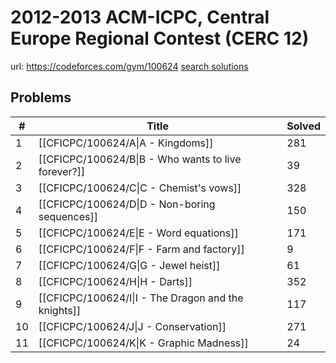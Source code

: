 # 2012-2013 ACM-ICPC, Central Europe Regional Contest (CERC 12)

url: https://codeforces.com/gym/100624
[search solutions](https://www.google.com/search?q=Solution+OR+題解+2012-2013+ACM-ICPC,+Central+Europe+Regional+Contest+(CERC+12))

## Problems

| # | Title | Solved |
| --- | --- | --- |
|1|[[CFICPC/100624/A\|A - Kingdoms]]|281|
|2|[[CFICPC/100624/B\|B - Who wants to live forever?]]|39|
|3|[[CFICPC/100624/C\|C - Chemist's vows]]|328|
|4|[[CFICPC/100624/D\|D - Non-boring sequences]]|150|
|5|[[CFICPC/100624/E\|E - Word equations]]|171|
|6|[[CFICPC/100624/F\|F - Farm and factory]]|9|
|7|[[CFICPC/100624/G\|G - Jewel heist]]|61|
|8|[[CFICPC/100624/H\|H - Darts]]|352|
|9|[[CFICPC/100624/I\|I - The Dragon and the knights]]|117|
|10|[[CFICPC/100624/J\|J - Conservation]]|271|
|11|[[CFICPC/100624/K\|K - Graphic Madness]]|24|
